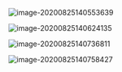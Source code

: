 ![image-20200825140553639](C:\Users\camer\AppData\Roaming\Typora\typora-user-images\image-20200825140553639.png)

![image-20200825140624135](C:\Users\camer\AppData\Roaming\Typora\typora-user-images\image-20200825140624135.png)

![image-20200825140736811](C:\Users\camer\AppData\Roaming\Typora\typora-user-images\image-20200825140736811.png)

![image-20200825140758427](C:\Users\camer\AppData\Roaming\Typora\typora-user-images\image-20200825140758427.png)